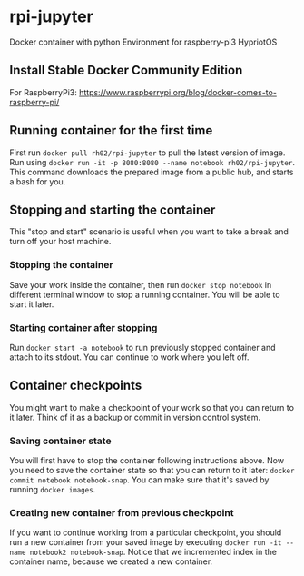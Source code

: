 rpi-jupyter
===

Docker container with python Environment for raspberry-pi3 HypriotOS

## Install Stable Docker Community Edition


For RaspberryPi3: https://www.raspberrypi.org/blog/docker-comes-to-raspberry-pi/

## Running container for the first time


First run `docker pull rh02/rpi-jupyter` to pull the latest version of image. Run using `docker run -it -p 8080:8080 --name notebook rh02/rpi-jupyter`. This command downloads the prepared image from a public hub, and starts a bash for you.

## Stopping and starting the container

This "stop and start" scenario is useful when you want to take a break and turn off your host machine.

### Stopping the container

Save your work inside the container, then run `docker stop notebook` in different terminal window to stop a running container. You will be able to start it later.

### Starting container after stopping

Run `docker start -a notebook` to run previously stopped container and attach to its stdout. You can continue to work where you left off.

## Container checkpoints

You might want to make a checkpoint of your work so that you can return to it later. Think of it as a backup or commit in version control system.

### Saving container state

You will first have to stop the container following instructions above. Now you need to save the container state so that you can return to it later: `docker commit notebook notebook-snap`. You can make sure that it's saved by running `docker images`.

### Creating new container from previous checkpoint

If you want to continue working from a particular checkpoint, you should run a new container from your saved image by executing `docker run -it --name notebook2 notebook-snap`. Notice that we incremented index in the container name, because we created a new container.



